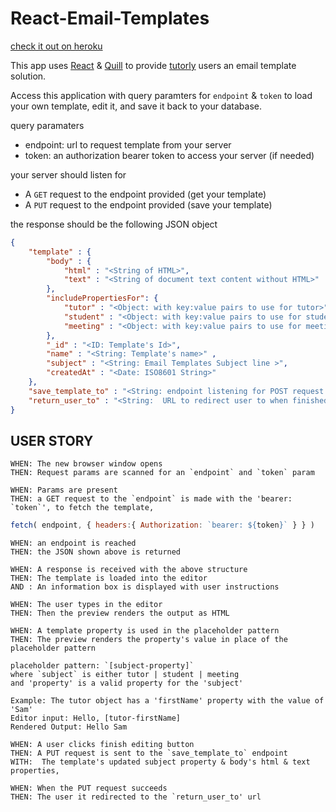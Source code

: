 # React-Email-Templates

[check it out on heroku](https://sjf-react-email-templates.herokuapp.com/)


This app uses [React](https://reactjs.org) & [Quill](https://quilljs.com/) to provide [tutorly](https://www.tutor-me.io) users an email template solution.


Access this application with query paramters for `endpoint` & `token` to load your own template, edit it, and save it back to your database.

query paramaters 
- endpoint: url to request template from your server
- token: an authorization bearer token to access your server (if needed)

your server should listen for
-  A `GET` request to the endpoint provided  (get your template)
-  A `PUT` request to the endpoint provided  (save your template)

the response should be the following JSON object

```json
{
    "template" : {
        "body" : {
            "html" : "<String of HTML>",
            "text" : "<String of document text content without HTML>"
        },
        "includePropertiesFor": {
            "tutor" : "<Object: with key:value pairs to use for tutor>",
            "student" : "<Object: with key:value pairs to use for student>",
            "meeting" : "<Object: with key:value pairs to use for meeting>"
        },
        "_id" : "<ID: Template's Id>",
        "name" : "<String: Template's name>" ,
        "subject" : "<String: Email Templates Subject line >",
        "createdAt" : "<Date: ISO8601 String>"
    },
    "save_template_to" : "<String: endpoint listening for POST request to save template to when finished editing>",
    "return_user_to" : "<String:  URL to redirect user to when finished editing>",
}
```

## USER STORY
```
WHEN: The new browser window opens
THEN: Request params are scanned for an `endpoint` and `token` param

WHEN: Params are present
THEN: a GET request to the `endpoint` is made with the 'bearer: `token`', to fetch the template,
```

```js
fetch( endpoint, { headers:{ Authorization: `bearer: ${token}` } } )
```
```
WHEN: an endpoint is reached
THEN: the JSON shown above is returned

WHEN: A response is received with the above structure
THEN: The template is loaded into the editor
AND : An information box is displayed with user instructions

WHEN: The user types in the editor
THEN: Then the preview renders the output as HTML

WHEN: A template property is used in the placeholder pattern
THEN: The preview renders the property's value in place of the placeholder pattern
```

```
placeholder pattern: `[subject-property]` 
where `subject` is either tutor | student | meeting
and 'property' is a valid property for the 'subject'

Example: The tutor object has a 'firstName' property with the value of 'Sam'
Editor input: Hello, [tutor-firstName]
Rendered Output: Hello Sam
```
```
WHEN: A user clicks finish editing button
THEN: A PUT request is sent to the `save_template_to` endpoint
WITH:  The template's updated subject property & body's html & text properties, 

WHEN: When the PUT request succeeds
THEN: The user it redirected to the `return_user_to' url
```
